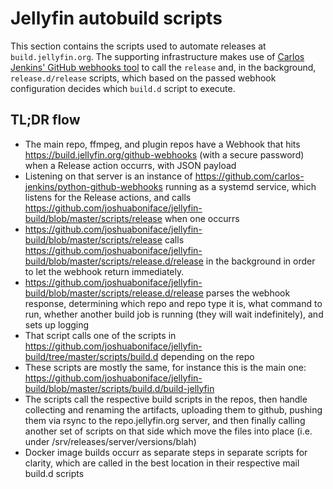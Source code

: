 # Jellyfin autobuild scripts

This section contains the scripts used to automate releases at `build.jellyfin.org`. The supporting infrastructure makes use of [Carlos Jenkins' GitHub webhooks tool](https://github.com/carlos-jenkins/python-github-webhooks) to call the `release` and, in the background, `release.d/release` scripts, which based on the passed webhook configuration decides which `build.d` script to execute.

## TL;DR flow

* The main repo, ffmpeg, and plugin repos have a Webhook that hits https://build.jellyfin.org/github-webhooks (with a secure password) when a Release action occurrs, with JSON payload
* Listening on that server is an instance of https://github.com/carlos-jenkins/python-github-webhooks running as a systemd service, which listens for the Release actions, and calls https://github.com/joshuaboniface/jellyfin-build/blob/master/scripts/release when one occurrs
* https://github.com/joshuaboniface/jellyfin-build/blob/master/scripts/release calls https://github.com/joshuaboniface/jellyfin-build/blob/master/scripts/release.d/release in the background in order to let the webhook return immediately.
* https://github.com/joshuaboniface/jellyfin-build/blob/master/scripts/release.d/release parses the webhook response, determining which repo and repo type it is, what command to run, whether another build job is running (they will wait indefinitely), and sets up logging
* That script calls one of the scripts in https://github.com/joshuaboniface/jellyfin-build/tree/master/scripts/build.d depending on the repo
* These scripts are mostly the same, for instance this is the main one: https://github.com/joshuaboniface/jellyfin-build/blob/master/scripts/build.d/build-jellyfin
* The scripts call the respective build scripts in the repos, then handle collecting and renaming the artifacts, uploading them to github, pushing them via rsync to the repo.jellyfin.org server, and then finally calling another set of scripts on that side which move the files into place (i.e. under /srv/releases/server/versions/blah)
* Docker image builds occurr as separate steps in separate scripts for clarity, which are called in the best location in their respective mail build.d scripts

